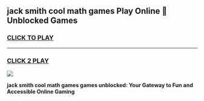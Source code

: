 
## jack smith cool math games Play Online 👋 Unblocked Games
<h3>
<a href="https://news.freeplayer.one?title=jack_smith_cool_math_games&ref=17CMG">CLICK TO PLAY</a></h3>
<hr>

<h3>
<a href="https://news.freeplayer.one?title=jack_smith_cool_math_games&ref=17CMG">CLICK 2 PLAY</a>
  
</h3>

<a href="https://news.freeplayer.one?title=jack_smith_cool_math_games&ref=17CMG/"><img src="https://clearcache.store/games.png"></a>


**jack smith cool math games games unblocked: Your Gateway to Fun and Accessible Online Gaming**
